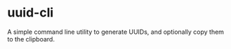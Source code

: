 # uuid-cli

A simple command line utility to generate UUIDs, and optionally copy them to the clipboard.
